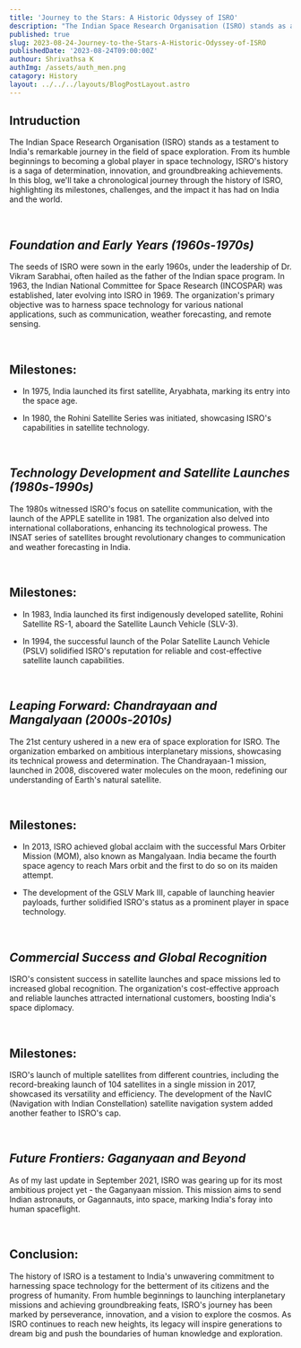 ```yaml
---
title: 'Journey to the Stars: A Historic Odyssey of ISRO'
description: "The Indian Space Research Organisation (ISRO) stands as a testament to India's remarkable journey in the field of space exploration. From its humble beginnings to becoming a global player in space technology, ISRO's history is a saga of determination, innovation..."
published: true
slug: 2023-08-24-Journey-to-the-Stars-A-Historic-Odyssey-of-ISRO
publishedDate: '2023-08-24T09:00:00Z'
authour: Shrivathsa K
authImg: /assets/auth_men.png
catagory: History
layout: ../../../layouts/BlogPostLayout.astro
---
```


## Intruduction

The Indian Space Research Organisation (ISRO) stands as a testament to India's remarkable journey in the field of space exploration. From its humble beginnings to becoming a global player in space technology, ISRO's history is a saga of determination, innovation, and groundbreaking achievements. In this blog, we'll take a chronological journey through the history of ISRO, highlighting its milestones, challenges, and the impact it has had on India and the world.

<br/>

## **_Foundation and Early Years (1960s-1970s)_**

The seeds of ISRO were sown in the early 1960s, under the leadership of Dr. Vikram Sarabhai, often hailed as the father of the Indian space program. In 1963, the Indian National Committee for Space Research (INCOSPAR) was established, later evolving into ISRO in 1969. The organization's primary objective was to harness space technology for various national applications, such as communication, weather forecasting, and remote sensing.

<br/>

## Milestones:

* In 1975, India launched its first satellite, Aryabhata, marking its entry into the space age.

- In 1980, the Rohini Satellite Series was initiated, showcasing ISRO's capabilities in satellite technology.

<br/>

## **_Technology Development and Satellite Launches (1980s-1990s)_**

The 1980s witnessed ISRO's focus on satellite communication, with the launch of the APPLE satellite in 1981. The organization also delved into international collaborations, enhancing its technological prowess. The INSAT series of satellites brought revolutionary changes to communication and weather forecasting in India.

<br/>

## Milestones:

* In 1983, India launched its first indigenously developed satellite, Rohini Satellite RS-1, aboard the Satellite Launch Vehicle (SLV-3).
- In 1994, the successful launch of the Polar Satellite Launch Vehicle (PSLV) solidified ISRO's reputation for reliable and cost-effective satellite launch capabilities.

<br/>

## **_Leaping Forward: Chandrayaan and Mangalyaan (2000s-2010s)_**

The 21st century ushered in a new era of space exploration for ISRO. The organization embarked on ambitious interplanetary missions, showcasing its technical prowess and determination. The Chandrayaan-1 mission, launched in 2008, discovered water molecules on the moon, redefining our understanding of Earth's natural satellite.

<br/>

## Milestones:

* In 2013, ISRO achieved global acclaim with the successful Mars Orbiter Mission (MOM), also known as Mangalyaan. India became the fourth space agency to reach Mars orbit and the first to do so on its maiden attempt.
- The development of the GSLV Mark III, capable of launching heavier payloads, further solidified ISRO's status as a prominent player in space technology.

<br/>

## **_Commercial Success and Global Recognition_**

ISRO's consistent success in satellite launches and space missions led to increased global recognition. The organization's cost-effective approach and reliable launches attracted international customers, boosting India's space diplomacy.

<br/>

## Milestones:

ISRO's launch of multiple satellites from different countries, including the record-breaking launch of 104 satellites in a single mission in 2017, showcased its versatility and efficiency.
The development of the NavIC (Navigation with Indian Constellation) satellite navigation system added another feather to ISRO's cap.

<br/>

## **_Future Frontiers: Gaganyaan and Beyond_**

As of my last update in September 2021, ISRO was gearing up for its most ambitious project yet - the Gaganyaan mission. This mission aims to send Indian astronauts, or Gagannauts, into space, marking India's foray into human spaceflight.

<br/>

## Conclusion:

The history of ISRO is a testament to India's unwavering commitment to harnessing space technology for the betterment of its citizens and the progress of humanity. From humble beginnings to launching interplanetary missions and achieving groundbreaking feats, ISRO's journey has been marked by perseverance, innovation, and a vision to explore the cosmos. As ISRO continues to reach new heights, its legacy will inspire generations to dream big and push the boundaries of human knowledge and exploration.